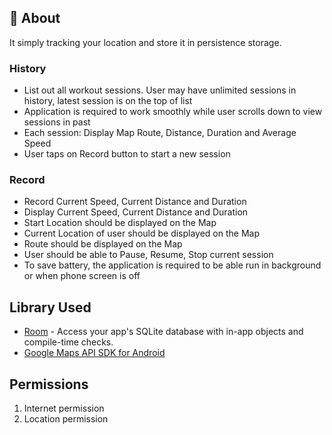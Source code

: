 ## 🌟 About
It simply tracking your location and store it in persistence storage.

### History
- List out all workout sessions. User may have unlimited sessions in history, latest session is on the top of list
- Application is required to work smoothly while user scrolls down to view sessions in past
- Each session: Display Map Route, Distance, Duration and Average Speed
- User taps on Record button to start a new session

### Record
- Record Current Speed, Current Distance and Duration
- Display Current Speed, Current Distance and Duration
- Start Location should be displayed on the Map
- Current Location of user should be displayed on the Map
- Route should be displayed on the Map
- User should be able to Pause, Resume, Stop current session
- To save battery, the application is required to be able run in background or when phone screen is off

## Library Used
- [Room](https://developer.android.com/topic/libraries/architecture/room) - Access your app's SQLite database with in-app objects and compile-time checks.
- [Google Maps API SDK for Android](https://developers.google.com/maps/documentation/android-sdk/start) 

## Permissions
1. Internet permission
2. Location permission

